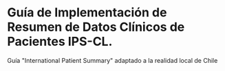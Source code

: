 # Guía de Implementación de Resumen de Datos Clínicos de Pacientes IPS-CL.

Guía "International Patient Summary" adaptado a la realidad local de Chile

